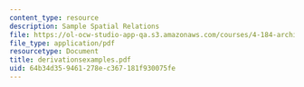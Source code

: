 ```yaml
---
content_type: resource
description: Sample Spatial Relations
file: https://ol-ocw-studio-app-qa.s3.amazonaws.com/courses/4-184-architectural-design-workshops-computational-design-for-housing-spring-2002/64b34d359461278ec367181f930075fe_derivationsexamples.pdf
file_type: application/pdf
resourcetype: Document
title: derivationsexamples.pdf
uid: 64b34d35-9461-278e-c367-181f930075fe
---
```

